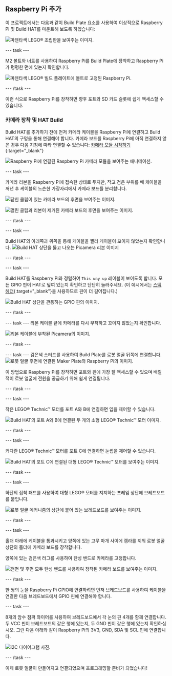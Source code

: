 ## Raspberry Pi 추가

이 프로젝트에서는 다음과 같이 Build Plate 요소를 사용하여 이상적으로 Raspberry Pi 및 Build HAT를 마운트해 보도록 하겠습니다:

![마젠타색 LEGO® 조립판을 보여주는 이미지.](images/build_10.png)

--- task ---

M2 볼트와 너트를 사용하여 Raspberry Pi를 Build Plate에 장착하고 Raspberry Pi가 평평한 면에 있는지 확인합니다.

 ![마젠타색 LEGO® 빌드 플레이트에 볼트로 고정된 Raspberry Pi.](images/build_11.jpg)

--- /task ---

이런 식으로 Raspberry Pi를 장착하면 향후 포트와 SD 카드 슬롯에 쉽게 액세스할 수 있습니다.

### 카메라 장착 및 HAT Build

Build HAT를 추가하기 전에 먼저 카메라 케이블을 Raspberry Pi에 연결하고 Build HAT의 구멍을 통해 연결해야 합니다. 카메라 보드를 Raspberry Pi에 아직 연결하지 않은 경우 다음 지침에 따라 연결할 수 있습니다: [카메라 모듈 시작하기](https://projects.raspberrypi.org/en/projects/getting-started-with-picamera){:target="_blank"}

![Raspberry Pi에 연결된 Raspberry Pi 카메라 모듈을 보여주는 애니메이션.](images/connect-camera.gif)

--- task ---

카메라 리본을 Raspberry Pi에 접속한 상태로 두지만, 작고 검은 부위를 빼 케이블을 꺼낸 후 케이블의 느슨한 가장자리에서 카메라 보드를 분리합니다.

![닫힌 클립이 있는 카메라 보드의 후면을 보여주는 이미지.](images/build_12.jpg)

![열린 클립과 리본이 제거된 카메라 보드의 후면을 보여주는 이미지.](images/build_13.jpg)

--- /task ---

--- task ---

Build HAT의 아래쪽과 위쪽을 통해 케이블을 찔러 케이블이 꼬이지 않았는지 확인합니다. ![Build HAT 상단을 뚫고 나오는 Picamera 리본 이미지](images/build_14.jpg)

--- /task ---

--- task ---

Build HAT를 Raspberry Pi와 정렬하여 `This way up` 레이블이 보이도록 합니다. 모든 GPIO 핀이 HAT로 덮여 있는지 확인하고 단단히 눌러주세요. (이 예시에서는 [스택 헤더](https://www.adafruit.com/product/2223){:target="_blank"}을 사용하므로 핀이 더 길어집니다.)

![Build HAT 상단을 관통하는 GPIO 핀의 이미지.](images/build_15.jpg)

--- /task ---

--- task --- 리본 케이블 끝에 카메라를 다시 부착하고 꼬이지 않았는지 확인합니다.

![리본 케이블에 부착된 Picamera의 이미지.](images/build_16.jpg)

--- /task ---

--- task --- 검은색 스터드를 사용하여 Build Plate를 로봇 얼굴 뒤쪽에 연결합니다. ![로봇 얼굴 후면에 연결된 Maker Plate와 Raspberry Pi의 이미지.](images/build_17.jpg)

이 방법으로 Raspberry Pi를 장착하면 포트와 핀에 가장 잘 액세스할 수 있으며 배럴 잭이 로봇 얼굴에 전원을 공급하기 위해 쉽게 연결됩니다.

--- /task ---

--- task ---

작은 LEGO® Technic™ 모터를 포트 A와 B에 연결하면 입을 제어할 수 있습니다.

![Build HAT의 포트 A와 B에 연결된 두 개의 소형 LEGO® Technic™ 모터 이미지.](images/build_18.jpg)

--- /task ---

--- task ---

커다란 LEGO® Technic™ 모터를 포트 C에 연결하면 눈썹을 제어할 수 있습니다.

![Build HAT의 포트 C에 연결된 대형 LEGO® Technic™ 모터를 보여주는 이미지.](images/build_19.jpg)

--- /task ---

--- task ---

하단의 접착 패드를 사용하여 대형 LEGO® 모터를 지지하는 프레임 상단에 브레드보드를 붙입니다.

![로봇 얼굴 메커니즘의 상단에 붙어 있는 브레드보드를 보여주는 이미지.](images/build_20.jpg)

--- /task ---

--- task ---

홀더 아래에 케이블을 통과시키고 양쪽에 있는 고무 마개 사이에 캠라를 끼워 로봇 얼굴 상단의 홀더에 카메라 보드를 장착합니다.

양쪽에 있는 검은색 러그를 사용하여 탄성 밴드로 카메라를 고정합니다.

![전면 및 후면 모두 탄성 밴드를 사용하여 장착된 카메라 보드를 보여주는 이미지.](images/build_21.jpg)

--- /task ---

한 쌍의 눈을 Raspberry Pi GPIO에 연결하려면 먼저 브레드보드를 사용하여 케이블을 연결한 다음 브레드보드에서 GPIO 핀에 연결해야 합니다.

--- task ---

8개의 암수 점퍼 와이어를 사용하여 브레드보드에서 각 눈의 핀 4개를 함께 연결합니다. 두 VCC 핀이 브레드보드의 같은 행에 있는지, 두 GND 핀이 같은 행에 있는지 확인하십시오. 그런 다음 아래와 같이 Raspberry Pi의 3V3, GND, SDA 및 SCL 핀에 연결합니다.

![I2C 다이어그램 사진.](images/eye_wiring.png)

--- /task ---

이제 로봇 얼굴이 만들어지고 연결되었으며 프로그래밍할 준비가 되었습니다!





